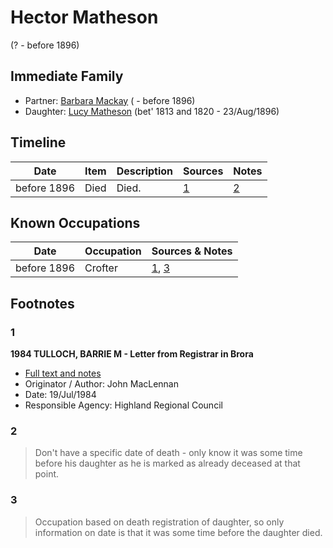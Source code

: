 ﻿---
layout: person
subject_key: i28800527
permalink: /people/i28800527
---

# Hector Matheson
(? - before 1896)

## Immediate Family

* Partner: [Barbara Mackay](./@61459684@-barbara-mackay-b-d1896.md) ( - before 1896)
* Daughter: [Lucy Matheson](./@67811996@-lucy-matheson-b1813~1820-d1896-8-23.md) (bet' 1813 and 1820 - 23/Aug/1896)

## Timeline

Date | Item | Description | Sources | Notes
---|---|---|---|---
before 1896 | Died | Died. | [1](#1) | [2](#2)

## Known Occupations

Date | Occupation | Sources & Notes
---|---|---
before 1896 | Crofter | [1](#1), [3](#3)

## Footnotes

### 1

**1984 TULLOCH, BARRIE M - Letter from Registrar in Brora**

* [Full text and notes](../sources/@94133243@-1984-tulloch,-barrie-m-letter-from-registrar-in-brora.md)
* Originator / Author: John MacLennan
* Date: 19/Jul/1984
* Responsible Agency: Highland Regional Council

### 2

> Don't have a specific date of death - only know it was some time before his daughter as he is marked as already deceased at that point.
>


### 3

> Occupation based on death registration of daughter, so only information on date is that it was some time before the daughter died.
>



